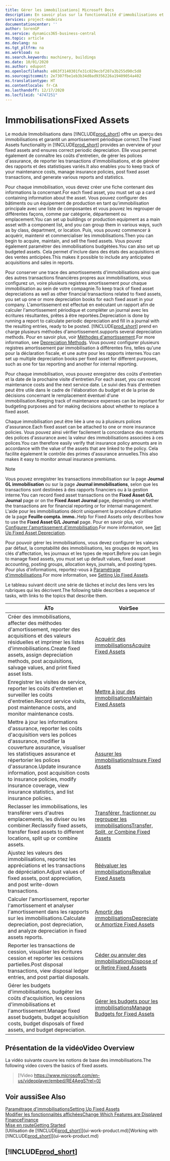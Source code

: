 ```yaml
---
title: Gérer les immobilisations| Microsoft Docs
description: En savoir plus sur la fonctionnalité d'immobilisations et afficher un aperçu de l'utilisation des immobilisations.
services: project-madeira
documentationcenter: ''
author: SorenGP
ms.service: dynamics365-business-central
ms.topic: article
ms.devlang: na
ms.tgt_pltfrm: na
ms.workload: na
ms.search.keywords: machinery, buildings
ms.date: 10/01/2020
ms.author: edupont
ms.openlocfilehash: e863f3140301fe31c029ecbf207a3b255d90c5d8
ms.sourcegitcommit: 2e7307fbe1eb3b34d0ad9356226a19409054a402
ms.translationtype: HT
ms.contentlocale: fr-CA
ms.lasthandoff: 12/17/2020
ms.locfileid: "4747251"
---
```

# <a name="fixed-assets"></a><span data-ttu-id="acd0c-103">Immobilisations</span><span class="sxs-lookup"><span data-stu-id="acd0c-103">Fixed Assets</span></span>
<span data-ttu-id="acd0c-104">Le module Immobilisations dans [!INCLUDE[prod_short](includes/prod_short.md)] offre un aperçu des immobilisations et garantit un amortissement périodique correct.</span><span class="sxs-lookup"><span data-stu-id="acd0c-104">The Fixed Assets functionality in [!INCLUDE[prod_short](includes/prod_short.md)] provides an overview of your fixed assets and ensures correct periodic depreciation.</span></span> <span data-ttu-id="acd0c-105">Elle vous permet également de connaître les coûts d'entretien, de gérer les polices d'assurance, de reporter les transactions d'immobilisations, et de générer des rapports et des statistiques variés.</span><span class="sxs-lookup"><span data-stu-id="acd0c-105">It also enables you to keep track of your maintenance costs, manage insurance policies, post fixed asset transactions, and generate various reports and statistics.</span></span>

<span data-ttu-id="acd0c-106">Pour chaque immobilisation, vous devez créer une fiche contenant des informations la concernant.</span><span class="sxs-lookup"><span data-stu-id="acd0c-106">For each fixed asset, you must set up a card containing information about the asset.</span></span> <span data-ttu-id="acd0c-107">Vous pouvez configurer des bâtiments ou un équipement de production en tant qu'immobilisation principale avec une liste de composantes et vous pouvez les regrouper de différentes façons, comme par catégorie, département ou emplacement.</span><span class="sxs-lookup"><span data-stu-id="acd0c-107">You can set up buildings or production equipment as a main asset with a component list, and you can group them in various ways, such as by class, department, or location.</span></span> <span data-ttu-id="acd0c-108">Puis, vous pouvez commencer à acquérir, maintenir et commercialiser les immobilisations.</span><span class="sxs-lookup"><span data-stu-id="acd0c-108">Then you can begin to acquire, maintain, and sell the fixed assets.</span></span> <span data-ttu-id="acd0c-109">Vous pouvez également paramétrer des immobilisations budgétées.</span><span class="sxs-lookup"><span data-stu-id="acd0c-109">You can also set up budgeted assets.</span></span> <span data-ttu-id="acd0c-110">Cela permet d'inclure dans des états des acquisitions et des ventes anticipées.</span><span class="sxs-lookup"><span data-stu-id="acd0c-110">This makes it possible to include any anticipated acquisitions and sales in reports.</span></span>

<span data-ttu-id="acd0c-111">Pour conserver une trace des amortissements d'immobilisations ainsi que des autres transactions financières propres aux immobilisations, vous configurez un, voire plusieurs registres amortissement pour chaque immobilisation au sein de votre compagnie.</span><span class="sxs-lookup"><span data-stu-id="acd0c-111">To keep track of fixed asset depreciations as well as other financial transactions related to fixed assets, you set up one or more depreciation books for each fixed asset in your company.</span></span> <span data-ttu-id="acd0c-112">L'amortissement est effectué en exécutant un rapport afin de calculer l'amortissement périodique et compléter un journal avec les écritures résultantes, prêtes à être reportées.</span><span class="sxs-lookup"><span data-stu-id="acd0c-112">Depreciation is done by running a report to calculate periodic depreciation and fill in a journal with the resulting entries, ready to be posted.</span></span> [!INCLUDE[prod_short](includes/prod_short.md)] <span data-ttu-id="acd0c-113">prend en charge plusieurs méthodes d'amortissement.</span><span class="sxs-lookup"><span data-stu-id="acd0c-113">supports several depreciation methods.</span></span> <span data-ttu-id="acd0c-114">Pour en savoir plus, voir [Méthodes d'amortissement](fa-depreciation-methods.md).</span><span class="sxs-lookup"><span data-stu-id="acd0c-114">For more information, see [Depreciation Methods](fa-depreciation-methods.md).</span></span> <span data-ttu-id="acd0c-115">Vous pouvez configurer plusieurs registres amortissement par immobilisation à différentes fins, telles qu'une pour la déclaration fiscale, et une autre pour les rapports internes.</span><span class="sxs-lookup"><span data-stu-id="acd0c-115">You can set up multiple depreciation books per fixed asset for different purposes, such as one for tax reporting and another for internal reporting.</span></span>

<span data-ttu-id="acd0c-116">Pour chaque immobilisation, vous pouvez enregistrer des coûts d'entretien et la date de la prochaine visite d'entretien.</span><span class="sxs-lookup"><span data-stu-id="acd0c-116">For each asset, you can record maintenance costs and the next service date.</span></span> <span data-ttu-id="acd0c-117">Le suivi des frais d'entretien peut être utile dans le cadre de l'élaboration du budget et de la prise de décisions concernant le remplacement éventuel d'une immobilisation.</span><span class="sxs-lookup"><span data-stu-id="acd0c-117">Keeping track of maintenance expenses can be important for budgeting purposes and for making decisions about whether to replace a fixed asset.</span></span>

<span data-ttu-id="acd0c-118">Chaque immobilisation peut être liée à une ou à plusieurs polices d'assurance.</span><span class="sxs-lookup"><span data-stu-id="acd0c-118">Each fixed asset can be attached to one or more insurance policies.</span></span> <span data-ttu-id="acd0c-119">Vous pouvez ainsi vérifier facilement la concordance des montants des polices d'assurance avec la valeur des immobilisations associées à ces polices.</span><span class="sxs-lookup"><span data-stu-id="acd0c-119">You can therefore easily verify that insurance policy amounts are in accordance with the value of the assets that are linked to the policy.</span></span> <span data-ttu-id="acd0c-120">Cela facilite également le contrôle des primes d'assurance annuelles.</span><span class="sxs-lookup"><span data-stu-id="acd0c-120">This also makes it easy to monitor annual insurance premiums.</span></span>

> [!NOTE]  
>   <span data-ttu-id="acd0c-121">Vous pouvez enregistrer les transactions immobilisation sur la page **Journal GL immobilisation** ou sur la page **Journal immobilisations**, selon que les transactions sont destinées à des rapports financiers ou à la gestion interne.</span><span class="sxs-lookup"><span data-stu-id="acd0c-121">You can record fixed asset transactions on the **Fixed Asset G/L Journal** page or on the **Fixed Asset Journal** page, depending on whether the transactions are for financial reporting or for internal management.</span></span> <span data-ttu-id="acd0c-122">L'aide pour les immobilisations décrit uniquement la procédure d'utilisation de la page **Feuille compta. immo.**.</span><span class="sxs-lookup"><span data-stu-id="acd0c-122">Help for Fixed Assets only describes how to use the **Fixed Asset G/L Journal** page.</span></span> <span data-ttu-id="acd0c-123">Pour en savoir plus, voir [Configurer l'amortissement d'immobilisation](fa-how-setup-depreciation.md).</span><span class="sxs-lookup"><span data-stu-id="acd0c-123">For more information, see [Set Up Fixed Asset Depreciation](fa-how-setup-depreciation.md).</span></span>

<span data-ttu-id="acd0c-124">Pour pouvoir gérer les immobilisations, vous devez configurer les valeurs par défaut, la comptabilité des immobilisations, les groupes de report, les clés d'affectation, les journaux et les types de report.</span><span class="sxs-lookup"><span data-stu-id="acd0c-124">Before you can begin to manage fixed assets, you must set up default values, fixed asset accounting, posting groups, allocation keys, journals, and posting types.</span></span> <span data-ttu-id="acd0c-125">Pour plus d'informations, reportez-vous à [Paramétrage d'immobilisations](fa-setup.md).</span><span class="sxs-lookup"><span data-stu-id="acd0c-125">For more information, see [Setting Up Fixed Assets](fa-setup.md).</span></span>

<span data-ttu-id="acd0c-126">Le tableau suivant décrit une série de tâches et inclut des liens vers les rubriques qui les décrivent.</span><span class="sxs-lookup"><span data-stu-id="acd0c-126">The following table describes a sequence of tasks, with links to the topics that describe them.</span></span>

| <span data-ttu-id="acd0c-127">À</span><span class="sxs-lookup"><span data-stu-id="acd0c-127">To</span></span> | <span data-ttu-id="acd0c-128">Voir</span><span class="sxs-lookup"><span data-stu-id="acd0c-128">See</span></span> |
| --- | --- |
| <span data-ttu-id="acd0c-129">Créer des immobilisations, affecter des méthodes d'amortissement, reporter des acquisitions et des valeurs résiduelles et imprimer les listes d'immobilisations.</span><span class="sxs-lookup"><span data-stu-id="acd0c-129">Create fixed assets, assign depreciation methods, post acquisitions, salvage values, and print fixed asset lists.</span></span> |[<span data-ttu-id="acd0c-130">Acquérir des immobilisations</span><span class="sxs-lookup"><span data-stu-id="acd0c-130">Acquire Fixed Assets</span></span>](fa-how-acquire.md) |
| <span data-ttu-id="acd0c-131">Enregistrer les visites de service, reporter les coûts d'entretien et surveiller les coûts d'entretien.</span><span class="sxs-lookup"><span data-stu-id="acd0c-131">Record service visits, post maintenance costs, and monitor maintenance costs.</span></span> |[<span data-ttu-id="acd0c-132">Mettre à jour des immobilisations</span><span class="sxs-lookup"><span data-stu-id="acd0c-132">Maintain Fixed Assets</span></span>](fa-how-maintain.md) |
| <span data-ttu-id="acd0c-133">Mettre à jour les informations d'assurance, reporter les coûts d'acquisition vers les polices d'assurance, modifier la couverture assurance, visualiser les statistiques assurance et répertorier les polices d'assurance.</span><span class="sxs-lookup"><span data-stu-id="acd0c-133">Update insurance information, post acquisition costs to insurance policies, modify insurance coverage, view insurance statistics, and list insurance policies.</span></span> |[<span data-ttu-id="acd0c-134">Assurer les immobilisations</span><span class="sxs-lookup"><span data-stu-id="acd0c-134">Insure Fixed Assets</span></span>](fa-how-insure.md) |
| <span data-ttu-id="acd0c-135">Reclasser les immobilisations, les transférer vers d'autres emplacements, les diviser ou les combiner.</span><span class="sxs-lookup"><span data-stu-id="acd0c-135">Reclassify fixed assets, transfer fixed assets to different locations, split up or combine assets.</span></span> |[<span data-ttu-id="acd0c-136">Transférer, fractionner ou regrouper les immobilisations</span><span class="sxs-lookup"><span data-stu-id="acd0c-136">Transfer, Split, or Combine Fixed Assets</span></span>](fa-how-trans-split-combine.md) |
| <span data-ttu-id="acd0c-137">Ajustez les valeurs des immobilisations, reportez les appréciations et les transactions de dépréciation.</span><span class="sxs-lookup"><span data-stu-id="acd0c-137">Adjust values of fixed assets, post appreciation, and post write-down transactions.</span></span> |[<span data-ttu-id="acd0c-138">Réévaluer les immobilisations</span><span class="sxs-lookup"><span data-stu-id="acd0c-138">Revalue Fixed Assets</span></span>](fa-how-revalue.md) |
| <span data-ttu-id="acd0c-139">Calculer l'amortissement, reporter l'amortissement et analyser l'amortissement dans les rapports sur les immobilisations.</span><span class="sxs-lookup"><span data-stu-id="acd0c-139">Calculate depreciation, post depreciation, and  analyze depreciation in fixed assets reports.</span></span> |[<span data-ttu-id="acd0c-140">Amortir des immobilisations</span><span class="sxs-lookup"><span data-stu-id="acd0c-140">Depreciate or Amortize Fixed Assets</span></span>](fa-how-depreciate-amortize.md) |
| <span data-ttu-id="acd0c-141">Reporter les transactions de cession, visualiser les écritures cession et reporter les cessions partielles.</span><span class="sxs-lookup"><span data-stu-id="acd0c-141">Post disposal transactions, view disposal ledger entries, and post partial disposals.</span></span> |[<span data-ttu-id="acd0c-142">Céder ou annuler des immobilisations</span><span class="sxs-lookup"><span data-stu-id="acd0c-142">Dispose of or Retire Fixed Assets</span></span>](fa-how-dispose-retire.md) |
| <span data-ttu-id="acd0c-143">Gérer les budgets d'immobilisations, budgéter les coûts d'acquisition, les cessions d'immobilisations et l'amortissement.</span><span class="sxs-lookup"><span data-stu-id="acd0c-143">Manage fixed asset budgets, budget acquisition costs, budget disposals of fixed assets, and budget depreciation.</span></span> |[<span data-ttu-id="acd0c-144">Gérer les budgets pour les immobilisations</span><span class="sxs-lookup"><span data-stu-id="acd0c-144">Manage Budgets for Fixed Assets</span></span>](fa-how-manage-budgets.md) |

## <a name="video-overview"></a><span data-ttu-id="acd0c-145">Présentation de la vidéo</span><span class="sxs-lookup"><span data-stu-id="acd0c-145">Video Overview</span></span>
<span data-ttu-id="acd0c-146">La vidéo suivante couvre les notions de base des immobilisations.</span><span class="sxs-lookup"><span data-stu-id="acd0c-146">The following video covers the basics of fixed assets.</span></span>

> [!Video https://www.microsoft.com/en-us/videoplayer/embed/RE4AegS?rel=0]

## <a name="see-also"></a><span data-ttu-id="acd0c-147">Voir aussi</span><span class="sxs-lookup"><span data-stu-id="acd0c-147">See Also</span></span>
[<span data-ttu-id="acd0c-148">Paramétrage d'immobilisations</span><span class="sxs-lookup"><span data-stu-id="acd0c-148">Setting Up Fixed Assets</span></span>](fa-setup.md)  
[<span data-ttu-id="acd0c-149">Modifier les fonctionnalités affichées</span><span class="sxs-lookup"><span data-stu-id="acd0c-149">Change Which Features are Displayed</span></span>](ui-experiences.md)  
[<span data-ttu-id="acd0c-150">Finance</span><span class="sxs-lookup"><span data-stu-id="acd0c-150">Finance</span></span>](finance.md)  
[<span data-ttu-id="acd0c-151">Mise en route</span><span class="sxs-lookup"><span data-stu-id="acd0c-151">Getting Started</span></span>](product-get-started.md)  
<span data-ttu-id="acd0c-152">[Utilisation de [!INCLUDE[prod_short](includes/prod_short.md)]](ui-work-product.md)</span><span class="sxs-lookup"><span data-stu-id="acd0c-152">[Working with [!INCLUDE[prod_short](includes/prod_short.md)]](ui-work-product.md)</span></span>

## [!INCLUDE[prod_short](includes/free_trial_md.md)]  
 
